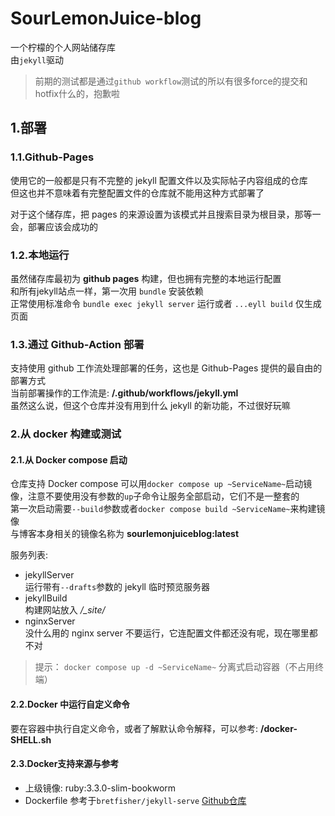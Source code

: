 # SourLemonJuice-blog

一个柠檬的个人网站储存库\
由`jekyll`驱动

> 前期的测试都是通过`github workflow`测试的所以有很多force的提交和hotfix什么的，抱歉啦

## 1.部署

### 1.1.Github-Pages

使用它的一般都是只有不完整的 jekyll 配置文件以及实际帖子内容组成的仓库\
但这也并不意味着有完整配置文件的仓库就不能用这种方式部署了

对于这个储存库，把 pages 的来源设置为该模式并且搜索目录为根目录，那等一会，部署应该会成功的

### 1.2.本地运行

虽然储存库最初为 **github pages** 构建，但也拥有完整的本地运行配置\
和所有jekyll站点一样，第一次用 `bundle` 安装依赖\
正常使用标准命令 `bundle exec jekyll server` 运行或者 `...eyll build` 仅生成页面

### 1.3.通过 Github-Action 部署

支持使用 github 工作流处理部署的任务，这也是 Github-Pages 提供的最自由的部署方式\
当前部署操作的工作流是: **/.github/workflows/jekyll.yml**\
虽然这么说，但这个仓库并没有用到什么 jekyll 的新功能，不过很好玩嘛

### 2.从 docker 构建或测试

#### 2.1.从 Docker compose 启动

仓库支持 Docker compose 可以用`docker compose up ~ServiceName~`启动镜像，注意不要使用没有参数的`up`子命令让服务全部启动，它们不是一整套的\
第一次启动需要`--build`参数或者`docker compose build ~ServiceName~`来构建镜像\
与博客本身相关的镜像名称为 **sourlemonjuiceblog:latest**

服务列表:

- jekyllServer\
  运行带有`--drafts`参数的 jekyll 临时预览服务器
- jekyllBuild\
  构建网站放入 */_site/*
- nginxServer\
  没什么用的 nginx server 不要运行，它连配置文件都还没有呢，现在哪里都不对

> 提示： `docker compose up -d ~ServiceName~` 分离式启动容器（不占用终端）

#### 2.2.Docker 中运行自定义命令

要在容器中执行自定义命令，或者了解默认命令解释，可以参考: **/docker-SHELL.sh**

#### 2.3.Docker支持来源与参考

- 上级镜像: ruby:3.3.0-slim-bookworm
- Dockerfile 参考于`bretfisher/jekyll-serve` [Github仓库](https://github.com/BretFisher/jekyll-serve)
